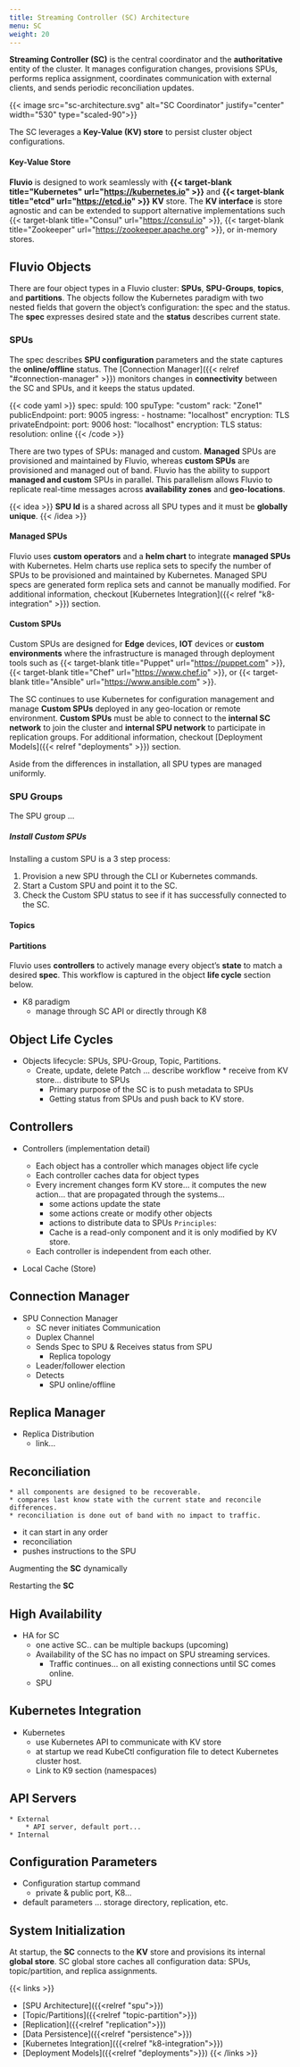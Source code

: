 ```yaml
---
title: Streaming Controller (SC) Architecture
menu: SC
weight: 20
---
```


**Streaming Controller (SC)** is the central coordinator and the **authoritative** entity of the cluster. It manages configuration changes, provisions SPUs, performs replica assignment, coordinates communication with external clients, and sends periodic reconciliation updates.

{{< image src="sc-architecture.svg" alt="SC Coordinator" justify="center" width="530" type="scaled-90">}}

The SC leverages a **Key-Value (KV) store** to persist cluster object configurations.


#### Key-Value Store

**Fluvio** is designed to work seamlessly with **{{< target-blank title="Kubernetes" url="https://kubernetes.io" >}}** and **{{< target-blank title="etcd" url="https://etcd.io" >}}** **KV** store. The **KV interface** is store agnostic and can be extended to support alternative implementations such {{< target-blank title="Consul" url="https://consul.io" >}}, {{< target-blank title="Zookeeper" url="https://zookeeper.apache.org" >}}, or in-memory stores.


## Fluvio Objects

There are four object types in a Fluvio cluster: **SPUs**, **SPU-Groups**, **topics**, and **partitions**. The objects follow the Kubernetes paradigm with two nested fields that govern the object’s configuration: the spec and the status. The **spec** expresses desired state and the **status** describes current state. 

### SPUs

The spec describes **SPU configuration** parameters and the state captures the **online/offline** status. The [Connection Manager]({{< relref "#connection-manager" >}}) monitors changes in **connectivity** between the SC and SPUs, and it keeps the status updated.

{{< code yaml >}}
spec:
  spuId: 100
  spuType: "custom"
  rack: "Zone1"
  publicEndpoint:
    port: 9005
    ingress:
      - hostname: "localhost" 
    encryption: TLS
  privateEndpoint: 
    port: 9006
    host: "localhost"
    encryption: TLS
status:
    resolution: online
{{< /code >}}

There are two types of SPUs: managed and custom. **Managed** SPUs are provisioned and maintained by Fluvio, whereas **custom SPUs** are provisioned and managed out of band. Fluvio has the ability to support **managed and custom** SPUs in parallel. This parallelism allows Fluvio to replicate real-time messages across **availability zones** and **geo-locations**.

{{< idea >}}
**SPU Id** is a shared across all SPU types and it must be **globally unique**.
{{< /idea >}}

#### Managed SPUs

Fluvio uses **custom operators** and a **helm chart** to integrate **managed SPUs** with Kubernetes. Helm charts use replica sets to specify the number of SPUs to be provisioned and maintained by Kubernetes. Managed SPU specs are generated form replica sets and cannot be manually modified. For additional information, checkout [Kubernetes Integration]({{< relref "k8-integration" >}}) section.

#### Custom SPUs

Custom SPUs are designed for **Edge** devices, **IOT** devices or **custom environments** where the infrastructure is managed through deployment tools such as {{< target-blank title="Puppet" url="https://puppet.com" >}}, {{< target-blank title="Chef" url="https://www.chef.io" >}}, or {{< target-blank title="Ansible" url="https://www.ansible.com" >}}. 

The SC continues to use Kubernetes for configuration management and manage **Custom SPUs** deployed in any geo-location or remote environment. **Custom SPUs** must be able to connect to the **internal SC network** to join the cluster and **internal SPU network** to participate in replication groups. For additional information, checkout [Deployment Models]({{< relref "deployments" >}}) section.

Aside from the differences in installation, all SPU types are managed uniformly.


### SPU Groups

The SPU group ... 

##### Install Custom SPUs
Installing a custom SPU is a 3 step process:

1. Provision a new SPU through the CLI or Kubernetes commands.
2. Start a Custom SPU and point it to the SC.
3. Check the Custom SPU status to see if it has successfully connected to the SC.

#### Topics


#### Partitions



Fluvio uses **controllers** to actively manage every object’s **state** to match a desired **spec**. This workflow is captured in the object **life cycle** section below.


* K8 paradigm
    * manage through SC API or directly through K8

## Object Life Cycles

* Objects lifecycle: SPUs, SPU-Group, Topic, Partitions.
    * Create, update, delete Patch ... describe workflow
            * receive from KV store... distribute to SPUs
        * Primary purpose of the SC is to push metadata to SPUs
        * Getting status from SPUs and push back to KV store.

## Controllers

* Controllers (implementation detail)
    * Each object has a controller which manages object life cycle
    * Each controller caches data for object types
    * Every increment changes form KV store... it computes the new action... that are propagated through the systems...
        * some actions update the state
        * some actions create or modify other objects
        * actions to distribute data to SPUs
    ```Principles```:
        * Cache is a read-only component and it is only modified by KV store.
    * Each controller is independent from each other.

* Local Cache (Store)

## Connection Manager

* SPU Connection Manager
    * SC never initiates Communication
    * Duplex Channel
    * Sends Spec to SPU & Receives status from SPU
        * Replica topology
    * Leader/follower election
    * Detects 
        * SPU online/offline

## Replica Manager

* Replica Distribution
    * link... 

## Reconciliation

    * all components are designed to be recoverable.
    * compares last know state with the current state and reconcile differences.
    * reconciliation is done out of band with no impact to traffic.
* it can start in any order
* reconciliation
* pushes instructions to the SPU

Augmenting the **SC** dynamically

Restarting the **SC**    

## High Availability

* HA for SC
    * one active SC.. can be multiple backups (upcoming)
    * Availability of the SC has no impact on SPU streaming services.
        * Traffic continues... on all existing connections until SC comes online.
    * SPU 

## Kubernetes Integration

* Kubernetes
    * use Kubernetes API to communicate with KV store
    * at startup we read KubeCtl configuration file to detect Kubernetes cluster host.
    * Link to K9 section (namespaces)

## API Servers

    * External
        * API server, default port...
    * Internal

## Configuration Parameters

* Configuration startup command
    * private & public port, K8...
* default parameters ... storage directory, replication, etc.


## System Initialization

At startup, the **SC** connects to the **KV** store and provisions its internal **global store**. SC global store caches all configuration data: SPUs, topic/partition, and replica assignments.


{{< links >}}
* [SPU Architecture]({{<relref "spu">}})
* [Topic/Partitions]({{<relref "topic-partition">}})
* [Replication]({{<relref "replication">}})
* [Data Persistence]({{<relref "persistence">}})
* [Kubernetes Integration]({{<relref "k8-integration">}})
* [Deployment Models]({{<relref "deployments">}})
{{< /links >}} 